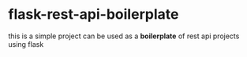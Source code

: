 # flask-rest-api-boilerplate
this is a simple project can be used as a **boilerplate** of rest api projects using flask